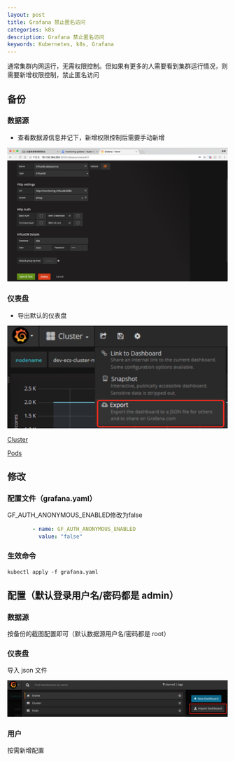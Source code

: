 ```yaml
---
layout: post
title: Grafana 禁止匿名访问
categories: k8s
description: Grafana 禁止匿名访问
keywords: Kubernetes, k8s, Grafana
---
```


通常集群内网运行，无需权限控制。但如果有更多的人需要看到集群运行情况，则需要新增权限控制，禁止匿名访问

## 备份

### 数据源

- 查看数据源信息并记下，新增权限控制后需要手动新增

![](/images/posts/2018/06/QQ20180619-230508@2x.png)

### 仪表盘

- 导出默认的仪表盘

![](/images/posts/2018/06/QQ20180721-234946@2x.png)

[Cluster](/images/posts/2018/06/Cluster-1529723207407.json)

[Pods](/images/posts/2018/06/Pods-1529723224479.json)


## 修改

### 配置文件（grafana.yaml）

GF_AUTH_ANONYMOUS_ENABLED修改为false
```yaml
        - name: GF_AUTH_ANONYMOUS_ENABLED
          value: "false"
```

### 生效命令

`kubectl apply -f grafana.yaml`


## 配置（默认登录用户名/密码都是 admin）

### 数据源

按备份的截图配置即可（默认数据源用户名/密码都是 root）

### 仪表盘

导入 json 文件

![](/images/posts/2018/06/QQ20180722-000010@2x.png)

### 用户

按需新增配置
